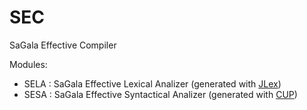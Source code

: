 # SEC
SaGala Effective Compiler

Modules:
- SELA : SaGala Effective Lexical Analizer (generated with [JLex](https://www.cs.princeton.edu/~appel/modern/java/JLex/))
- SESA : SaGala Effective Syntactical Analizer (generated with [CUP](http://www2.cs.tum.edu/projects/cup/))
